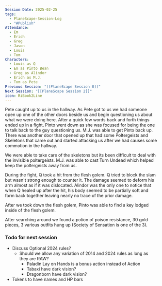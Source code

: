 ```yaml
---
Session Date: 2025-02-25
tags:
  - PlaneScape-Session-Log
  - "#Publish"
Attendance:
  - Em
  - Erich
  - Greg
  - Jason
  - Louis
  - Tom
Characters:
  - Louis as Q
  - Em as Pinto Bean
  - Greg as Alindor
  - Erich as M.J.
  - Tom as Pete
Previous Session: "[[PlaneScape Session 0]]"
Next Session: "[[PlaneScape Session 2]]"
icon: RiBook2Line
---
```

Pete caught up to us in the hallway. As Pete got to us we had someone open up one of the other doors beside us and begin questioning us about what we were doing here. After a quick few words back and forth things ended up in a fight. Pinto went down as she was focused for being the one to talk back to the guy questioning us. M.J. was able to get Pinto back up. There was another door that opened up that had some Poltergeists and Skeletons that came out and started attacking us after we had causes some commotion in the hallway. 

We were able to take care of the skeletons but its been difficult to deal with the invisible poltergeists. M.J. was able to cast Turn Undead which helped keep the poltergeists away from us. 

During the fight, Q took a hit from the flesh golem. Q tried to block the slam but wasn't strong enough to counter it. The damage seemed to deform his arm almost as if it was dislocated. Alindor was the only one to notice that when Q healed up after the hit, his body seemed to be partially soft and form back together leaving nearly no trace of the prior damage.

After we took down the flesh golem, Pinto was able to find a key lodged inside of the flesh golem. 

After searching around we found a potion of poison resistance, 30 gold pieces, 3 various outfits hung up (Society of Sensation is one of the 3). 





### 


### Todo for next session
- Discuss Optional 2024 rules?
	- Should we allow any variation of 2014 and 2024 rules as long as they are RAW?
		- Paladin Lay on Hands is a bonus action instead of Action
		- Tabaxi have dark vision?
		- Dragonborn have dark vision?
- Tokens to have names and HP bars

